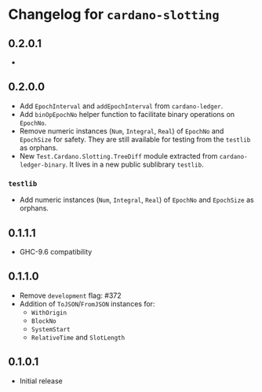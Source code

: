 # Changelog for `cardano-slotting`

## 0.2.0.1

*

## 0.2.0.0

* Add `EpochInterval` and `addEpochInterval` from `cardano-ledger`.
* Add `binOpEpochNo` helper function to facilitate binary operations on
  `EpochNo`.
* Remove numeric instances (`Num`, `Integral`, `Real`) of `EpochNo` and
  `EpochSize` for safety.
  They are still available for testing from the `testlib` as orphans.
* New `Test.Cardano.Slotting.TreeDiff` module extracted from
  `cardano-ledger-binary`. It lives in a new public sublibrary `testlib`.

### `testlib`

* Add numeric instances (`Num`, `Integral`, `Real`) of `EpochNo` and
  `EpochSize` as orphans.

## 0.1.1.1

* GHC-9.6 compatibility

## 0.1.1.0

* Remove `development` flag: #372
* Addition of `ToJSON`/`FromJSON` instances for:
  * `WithOrigin`
  * `BlockNo`
  * `SystemStart`
  * `RelativeTime` and `SlotLength`

## 0.1.0.1

* Initial release
